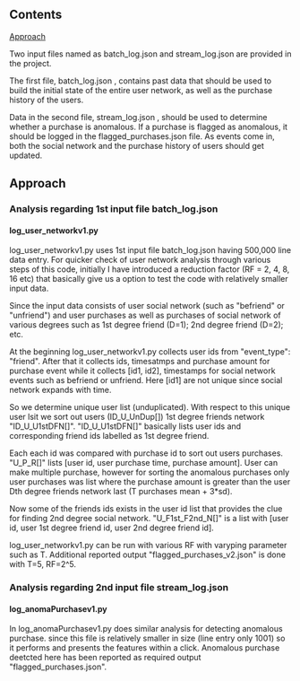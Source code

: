 ## Contents

[Approach](RAEDME.md#approach)

Two input files named as batch_log.json and stream_log.json are provided in the project.  

The first file, batch_log.json , contains past data that should be used to build the initial state of the entire user
network, as well as the purchase history of the users.

Data in the second file, stream_log.json , should be used to determine whether a purchase is anomalous. If a
purchase is flagged as anomalous, it should be logged in the flagged_purchases.json file. As events come in, both the
social network and the purchase history of users should get updated.

## Approach

### Analysis regarding 1st input file batch_log.json

#### log_user_networkv1.py

log_user_networkv1.py uses 1st input file batch_log.json having 500,000 line data entry. For quicker check of user network analysis through various steps of this code, initially I have introduced a reduction factor (RF = 2, 4, 8, 16 etc) that basically give us a option to test the code with relatively smaller input data. 

Since the input data consists of user social network (such as "befriend" or "unfriend") and user purchases as well as purchases of social network of various degrees such as 1st degree friend (D=1); 2nd degree friend (D=2); etc.

At the beginning log_user_networkv1.py collects user ids from "event_type": "friend". After that it collects ids, timesatmps and purchase amount for purchase event while it collects [id1, id2], timestamps for social network events such as befriend or unfriend. Here [id1] are not unique since social network expands with time. 

So we determine unique user list (unduplicated). With respect to this unique user lsit we sort out users (ID_U_UnDup[]) 1st degree friends network "ID_U_U1stDFN[]". "ID_U_U1stDFN[]" basically lists user ids and corresponding friend ids labelled as 1st degree friend.


Each each id was compared with purchase id to sort out users purchases. "U_P_R[]" lists [user id, user purchase time, purchase amount].
User can make multiple purchase, however for sorting the anomalous purchases only user purchases was list where the purchase amount is greater than the user Dth degree friends network last (T purchases mean + 3*sd).

Now some of the friends ids exists in the user id list that provides the clue for finding 2nd degree social network. "U_F1st_F2nd_N[]" is a list with [user id, user 1st degree friend id, user 2nd degree friend id].

log_user_networkv1.py can be run with various RF with varyping parameter such as T. Additional reported output "flagged_purchases_v2.json" is done with T=5, RF=2^5. 


### Analysis regarding 2nd input file stream_log.json

#### log_anomaPurchasev1.py

In log_anomaPurchasev1.py does similar analysis for detecting anomalous purchase. since this file is relatively smaller in size (line entry only 1001) so it performs and presents the features within a click. Anomalous purchase deetcted here has been reported as required output "flagged_purchases.json". 






